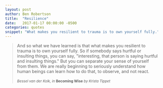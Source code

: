 ```yaml
---
layout: post
author: Ben Robertson
title:  "Resilience"
date:   2017-01-17 00:00:00 -0500
categories: quotes
snippet: "What makes you resilient to trauma is to own yourself fully."
---
```


> And so what we have learned is that what makes you resilient to trauma is to own yourself fully. So if somebody says hurtful or insulting things, you can say, "interesting, that person is saying hurtful and insulting things." But you can separate your sense of yourself from them. We are really beginning to seriously understand how human beings can learn how to do that, to observe, and not react.
> <br><br><small>*Bessel van der Kolk, in* **Becoming Wise** *by Krista Tippet*</small>
